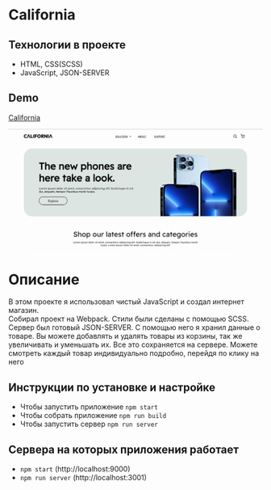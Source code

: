 # California
## **Технологии в проекте**
+ HTML, CSS(SCSS)
+ JavaScript, JSON-SERVER

## Demo 

[California](https://drive.google.com/drive/folders/1rvYPfVLdDvf658oGNSABbNKtWp3lE209)

![Preview](https://github.com/amirkhan-web05/California/blob/master/src/assets/images/California.png?raw=true, "California")

<h1>Описание</h1>
<p>В этом проекте я использовал чистый JavaScript и создал интернет магазин. <br/>
Собирал проект на Webpack. Стили были сделаны с помощью SCSS. Сервер был готовый JSON-SERVER. С помощью него я хранил данные о товаре. Вы можете добавлять и удалять
товары из корзины, так же увеличивать и уменьшать их. Все это сохраняется на сервере. Можете смотреть каждый товар индивидуально подробно, перейдя по клику на него
</p>

## Инструкции по установке и настройке

+ Чтобы запустить приложение ``npm start``
+ Чтобы собрать приложение ``npm run build``
+ Чтобы запустить сервер ``npm run server``

## Сервера на которых приложения работает

+ ``npm start`` (http://localhost:9000)
+ ``npm run server`` (http://localhost:3001)
